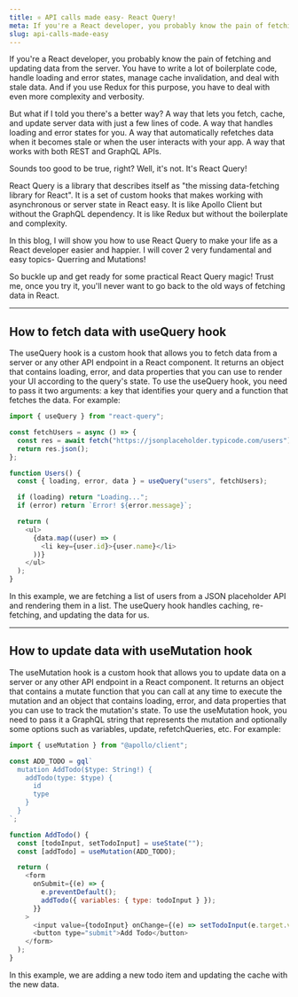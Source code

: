 ```yaml
---
title: ⚛ API calls made easy- React Query!
meta: If you're a React developer, you probably know the pain of fetching and updating data from the server. React Query solves this by letting you fetch, cache, and update server data with just a few lines of code.
slug: api-calls-made-easy
---
```


If you're a React developer, you probably know the pain of fetching and updating data from the server. You have to write a lot of boilerplate code, handle loading and error states, manage cache invalidation, and deal with stale data. And if you use Redux for this purpose, you have to deal with even more complexity and verbosity.

But what if I told you there's a better way? A way that lets you fetch, cache, and update server data with just a few lines of code. A way that handles loading and error states for you. A way that automatically refetches data when it becomes stale or when the user interacts with your app. A way that works with both REST and GraphQL APIs.

Sounds too good to be true, right? Well, it's not. It's React Query!

React Query is a library that describes itself as "the missing data-fetching library for React". It is a set of custom hooks that makes working with asynchronous or server state in React easy. It is like Apollo Client but without the GraphQL dependency. It is like Redux but without the boilerplate and complexity.

In this blog, I will show you how to use React Query to make your life as a React developer easier and happier. I will cover 2 very fundamental and easy topics- Querring and Mutations!

So buckle up and get ready for some practical React Query magic! Trust me, once you try it, you'll never want to go back to the old ways of fetching data in React.

---

## How to fetch data with useQuery hook

The useQuery hook is a custom hook that allows you to fetch data from a server or any other API endpoint in a React component. It returns an object that contains loading, error, and data properties that you can use to render your UI according to the query's state. To use the useQuery hook, you need to pass it two arguments: a key that identifies your query and a function that fetches the data. For example:

```js
import { useQuery } from "react-query";

const fetchUsers = async () => {
  const res = await fetch("https://jsonplaceholder.typicode.com/users");
  return res.json();
};

function Users() {
  const { loading, error, data } = useQuery("users", fetchUsers);

  if (loading) return "Loading...";
  if (error) return `Error! ${error.message}`;

  return (
    <ul>
      {data.map((user) => (
        <li key={user.id}>{user.name}</li>
      ))}
    </ul>
  );
}
```

In this example, we are fetching a list of users from a JSON placeholder API and rendering them in a list. The useQuery hook handles caching, re-fetching, and updating the data for us.

---

## How to update data with useMutation hook

The useMutation hook is a custom hook that allows you to update data on a server or any other API endpoint in a React component. It returns an object that contains a mutate function that you can call at any time to execute the mutation and an object that contains loading, error, and data properties that you can use to track the mutation's state. To use the useMutation hook, you need to pass it a GraphQL string that represents the mutation and optionally some options such as variables, update, refetchQueries, etc. For example:

```js
import { useMutation } from "@apollo/client";

const ADD_TODO = gql`
  mutation AddTodo($type: String!) {
    addTodo(type: $type) {
      id
      type
    }
  }
`;

function AddTodo() {
  const [todoInput, setTodoInput] = useState("");
  const [addTodo] = useMutation(ADD_TODO);

  return (
    <form
      onSubmit={(e) => {
        e.preventDefault();
        addTodo({ variables: { type: todoInput } });
      }}
    >
      <input value={todoInput} onChange={(e) => setTodoInput(e.target.value)} />
      <button type="submit">Add Todo</button>
    </form>
  );
}
```

In this example, we are adding a new todo item and updating the cache with the new data.
